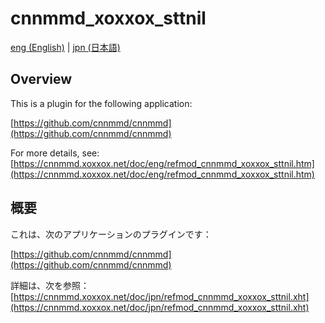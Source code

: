 # cnnmmd_xoxxox_sttnil

[eng (English)](#Overview) | [jpn (日本語)](#概要)

## Overview

This is a plugin for the following application:

[https://github.com/cnnmmd/cnnmmd](https://github.com/cnnmmd/cnnmmd)

For more details, see:  
[https://cnnmmd.xoxxox.net/doc/eng/refmod_cnnmmd_xoxxox_sttnil.htm](https://cnnmmd.xoxxox.net/doc/eng/refmod_cnnmmd_xoxxox_sttnil.htm)

## 概要

これは、次のアプリケーションのプラグインです：

[https://github.com/cnnmmd/cnnmmd](https://github.com/cnnmmd/cnnmmd)

詳細は、次を参照：[https://cnnmmd.xoxxox.net/doc/jpn/refmod_cnnmmd_xoxxox_sttnil.xht](https://cnnmmd.xoxxox.net/doc/jpn/refmod_cnnmmd_xoxxox_sttnil.xht)